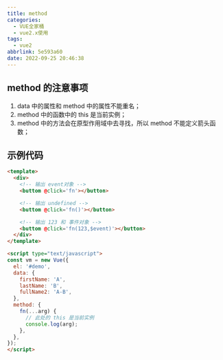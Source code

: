 ```yaml
---
title: method
categories:
  - VUE全家桶
  - vue2.x使用
tags:
  - vue2
abbrlink: 5e593a60
date: 2022-09-25 20:46:38
---
```


## method 的注意事项
1. data 中的属性和 method 中的属性不能重名；
2. method 中的函数中的 this 是当前实例；
3. method 中的方法会在原型作用域中去寻找，所以 method 不能定义箭头函数；


## 示例代码
```HTML
<template>
  <div>
    <!-- 输出 event对象 -->
    <buttom @click='fn'></button>

    <!-- 输出 undefined -->
    <buttom @click='fn()'></button>

    <!-- 输出 123 和 事件对象 -->
    <buttom @click='fn(123,$event)'></button>
  </div>
</template>

<script type="text/javascript">
const vm = new Vue({
  el: '#demo',
  data: {
    firstName: 'A',
    lastName: 'B',
    fullName2: 'A-B',
  },
  method: {
    fn(...arg) {
      // 此处的 this 是当前实例
      console.log(arg);
    },
  },
});
</script>
```